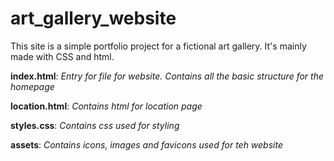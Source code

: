 # art_gallery_website
This site is a simple portfolio project for a fictional art gallery. It's mainly made with CSS and html.

<b>index.html</b>: <i>Entry for file for website. Contains all the basic structure for the homepage </i>

<b>location.html</b>: <i>Contains html for location page </i>

<b>styles.css</b>: <i>Contains css used for styling </i>

<b>assets</b>: <i>Contains icons, images and favicons used for teh website </i>



